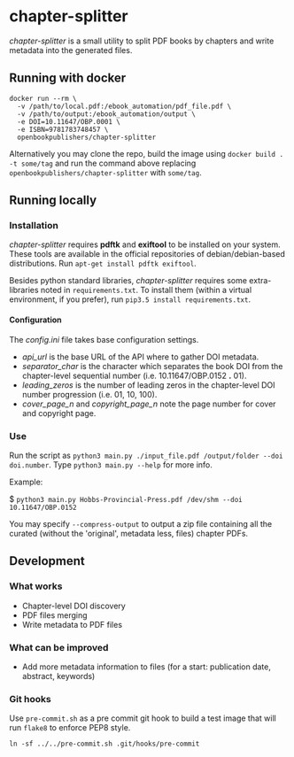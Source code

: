 # chapter-splitter
*chapter-splitter* is a small utility to split PDF books by chapters and write metadata into the generated files.

## Running with docker
```
docker run --rm \
  -v /path/to/local.pdf:/ebook_automation/pdf_file.pdf \
  -v /path/to/output:/ebook_automation/output \
  -e DOI=10.11647/OBP.0001 \
  -e ISBN=9781783748457 \
  openbookpublishers/chapter-splitter
```

Alternatively you may clone the repo, build the image using `docker build . -t some/tag` and run the command above replacing `openbookpublishers/chapter-splitter` with `some/tag`.

## Running locally
### Installation
*chapter-splitter* requires **pdftk** and **exiftool** to be installed on your system. These tools are available  in the official repositories of debian/debian-based distributions.
Run `apt-get install pdftk exiftool`.

Besides python standard libraries, *chapter-splitter* requires some extra-libraries noted in `requirements.txt`. To install them (within a virtual environment, if you prefer), run `pip3.5 install requirements.txt`.

#### Configuration
The *config.ini* file takes base configuration settings.
* *api_url* is the base URL of the API where to gather DOI metadata.
* *separator_char* is the character which separates the book DOI from the chapter-level sequential number (i.e. 10.11647/OBP.0152 **.** 01).
* *leading_zeros* is the number of leading zeros in the chapter-level DOI number progression (i.e. 01, 10, 100).
* *cover_page_n* and *copyright_page_n* note the page number for cover and copyright page.

### Use
Run the script as `python3 main.py ./input_file.pdf /output/folder --doi doi.number`. Type `python3 main.py --help` for more info.

Example:

$ `python3 main.py Hobbs-Provincial-Press.pdf /dev/shm --doi 10.11647/OBP.0152`

You may specify `--compress-output` to output a zip file containing all the curated (without the 'original', metadata less, files) chapter PDFs.

## Development
### What works
* Chapter-level DOI discovery
* PDF files merging
* Write metadata to PDF files

### What can be improved
* Add more metadata information to files (for a start: publication date, abstract, keywords)


### Git hooks
Use `pre-commit.sh` as a pre commit git hook to build a test image that will run `flake8` to enforce PEP8 style.

```
ln -sf ../../pre-commit.sh .git/hooks/pre-commit
```
